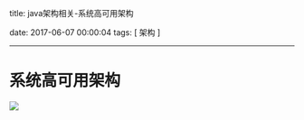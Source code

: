 title:  java架构相关-系统高可用架构

date: 2017-06-07 00:00:04
tags: [ 架构 ]



---


# 系统高可用架构
![](http://7xnbs3.com1.z0.glb.clouddn.com/17-6-7/18489400.jpg)
